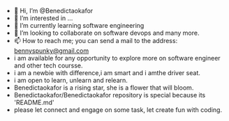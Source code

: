 - 👋 Hi, I’m @Benedictaokafor
- 👀 I’m interested in ...
- 🌱 I’m currently learning software engineering
- 💞️ I’m looking to collaborate on software devops and many more.
- 📫 How to reach me; you can send a mail to the address: bennyspunky@gmail.com
- i am available for any opportunity to explore more on software engineer and other tech coursse.
- i am a newbie with difference,i am smart and i amthe driver seat.
- i am open to learn, unlearn and relearn.
- Benedictaokafor is a rising star, she is a flower that will bloom.
- Benedictaokafor/Benedictaokafor repository is special because its 'README.md'
- please let connect and engage on some task, let create fun with coding.
<!---
Benedictaokafor/Benedictaokafor is a ✨ special ✨ repository because its `README.md` (this file) appears on your GitHub profile.
You can click the Preview link to take a look at your changes.
--->
